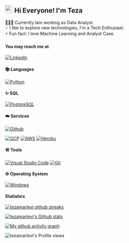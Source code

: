 ##  <img src="https://media.giphy.com/media/hvRJCLFzcasrR4ia7z/giphy.gif" width="25">  Hi Everyone! I'm Teza 

👨🏻‍💻 Currently Iam working as Data Analyst.\
💡 I like to explore new technologies, I'm a Tech Enthusiast.\
⚡ Fun fact: I love Machine Learning and Analyst Case.
<!-- 🌱 Learning everything about Front-End and Back-End technologies.\ -->
<!-- 🔭 Interest: Learning Golang, because I really love Back-End.\ -->


#### You may reach me at
[![LinkedIn](https://img.shields.io/badge/-LinkedIn-0077B5?style=for-the-badge&logo=linkedin)](https://https://www.linkedin.com/in/teza-marlevi-fajar/)
<!-- [![Spotify](https://img.shields.io/badge/-Spotify-1CD05D?style=for-the-badge&logo=spotify&logoColor=white)](https://open.spotify.com/user/mc4unooh8oxhz45ec5d1vvvq3) -->
<!-- [![Twitter](https://img.shields.io/badge/-Twitter-00ACEE?style=for-the-badge&logo=twitter&logoColor=white)](https://twitter.com/akbarhabiby) -->
<!-- [![Youtube](https://img.shields.io/badge/-Youtube-FF0000?style=for-the-badge&logo=youtube&logoColor=white)](https://youtube.com/akbarhabiby) -->

#### 📚 Languages
[![Python](https://img.shields.io/badge/-Pyhton-05122A?style=flat&logo=python)](https://www.python.org/)
<!-- [![JavaScript](https://img.shields.io/badge/-JavaScript-05122A?style=flat&logo=javascript)](https://www.javascript.com) -->
<!-- [![Go](https://img.shields.io/badge/-Go-05122A?style=flat&logo=go)](https://golang.org) -->

#### ✨ SQL
<!-- [![Express.js](https://img.shields.io/badge/-Express.js-05122A?style=flat&logo=express)](https://expressjs.com) -->
<!-- [![NestJS](https://img.shields.io/badge/-Nest.js-05122A?style=flat&logo=nestjs)](https://nestjs.com) -->
[![PostgreSQL](https://img.shields.io/badge/-PostgreSQL-05122A?style=flat&logo=postgresql)](https://www.postgresql.org)
<!-- [![MongoDB](https://img.shields.io/badge/-MongoDB-05122A?style=flat&logo=mongodb)](https://www.mongodb.com) -->
<!-- [![Redis](https://img.shields.io/badge/-Redis-05122A?style=flat&logo=redis)](https://redis.io) -->
<!-- [![socket.io](https://img.shields.io/badge/-socket.io-05122A?style=flat&logo=socket.io)](https://socket.io) -->
<!-- [![Apollo GraphQL](https://img.shields.io/badge/-Apollo%20GraphQL-05122A?style=flat&logo=apollo-graphql&logoColor=DD34A6)](https://www.apollographql.com) -->
<!-- [![Mocha](https://img.shields.io/badge/-Mocha-05122A?style=flat&logo=mocha)](https://mochajs.org) -->
<!-- [![Jest](https://img.shields.io/badge/-Jest-05122A?style=flat&logo=jest&logoColor=C21324)](https://jestjs.io) -->
<!-- [![Sequelize](https://img.shields.io/badge/-Sequelize-05122A?style=flat)](https://sequelize.org) -->
<!-- [![mongoose](https://img.shields.io/badge/-mongoose-05122A?style=flat)](https://mongoosejs.com) -->

<!-- #### 🌐 Front-End
[![React.js](https://img.shields.io/badge/-React.js-05122A?style=flat&logo=react)](https://reactjs.org)
[![React Native](https://img.shields.io/badge/-React%20Native-05122A?style=flat&logo=react)](http://reactnative.dev)
[![React Redux](https://img.shields.io/badge/-Redux-05122A?style=flat&logo=redux&logoColor=764ABC)](https://react-redux.js.org)
[![Vue.js](https://img.shields.io/badge/-Vue.js-05122A?style=flat&logo=vue.js)](https://vuejs.org)
[![React Router](https://img.shields.io/badge/-React%20Router-05122A?style=flat&logo=react-router)](https://reactrouter.com)
[![Bootstrap](https://img.shields.io/badge/-Bootstrap-05122A?style=flat&logo=bootstrap)](https://getbootstrap.com)
[![HTML](https://img.shields.io/badge/-HTML-05122A?style=flat&logo=html5)](https://en.wikipedia.org/wiki/HTML5)
[![CSS](https://img.shields.io/badge/-CSS-05122A?style=flat&logo=css3&logoColor=1572B6)](https://en.wikipedia.org/wiki/CSS) -->

#### ☁️ Services
[![Github](https://img.shields.io/badge/-Github-05122A?style=flat&logo=github)](https://github.com)
<!-- [![Firebase](https://img.shields.io/badge/-Firebase-05122A?style=flat&logo=firebase)](https://firebase.google.com)
[![Cloudflare](https://img.shields.io/badge/-Cloudflare-05122A?style=flat&logo=cloudflare)](https://www.cloudflare.com) -->
[![GCP](https://img.shields.io/badge/-Google%20Cloud%20Platform-05122A?style=flat&logo=google-cloud)](https://cloud.google.com)
[![AWS](https://img.shields.io/badge/-Amazon%20Web%20Services-05122A?style=flat&logo=amazon-aws&logoColor=FF9900)](https://aws.amazon.com)
[![Heroku](https://img.shields.io/badge/-Heroku-05122A?style=flat&logo=heroku)](https://heroku.com)

#### 🛠️ Tools
[![Visual Studio Code](https://img.shields.io/badge/-Visual%20Studio%20Code-05122A?style=flat&logo=visual-studio-code&logoColor=21AAF2)](https://code.visualstudio.com)
[![Git](https://img.shields.io/badge/-Git-05122A?style=flat&logo=git)](https://git-scm.com)
<!-- [![Postman](https://img.shields.io/badge/-Postman-05122A?style=flat&logo=postman)](https://www.postman.com) -->
<!-- [![iTerm2](https://img.shields.io/badge/-iTerm2-05122A?style=flat)](https://iterm2.com) -->

#### ⚙️ Operating System
<!-- [![macOS](https://img.shields.io/badge/-macOS-05122A?style=flat&logo=apple)](https://www.apple.com/id/macos)
[![Ubuntu](https://img.shields.io/badge/-Ubuntu-05122A?style=flat&logo=ubuntu)](https://ubuntu.com) -->
[![Windows](https://img.shields.io/badge/-Windows-05122A?style=flat&logo=windows&logoColor=007ACC)](https://www.microsoft.com/en-us/windows)

<!-- 
#### 🎵 Now Playing
[![spotify-github-profile](https://spotify-github-profile.vercel.app/api/view?uid=mc4unooh8oxhz45ec5d1vvvq3&cover_image=false&theme=default)](https://github.com/kittinan/spotify-github-profile) -->

#### Statistics
[![tezamarlevi github streaks](https://github-readme-streak-stats.herokuapp.com/?user=tezamarlevi&theme=react)](https://github.com/DenverCoder1/github-readme-streak-stats)

[![tezamarlevi's Github stats](https://github-readme-stats.vercel.app/api?username=tezamarlevi&show_icons=true&theme=react)](https://github.com/anuraghazra/github-readme-stats)

<!-- [![tezamarlevi's Wakatime stats](https://github-readme-stats.vercel.app/api/wakatime?username=tezamarlevi&layout=compact&theme=react)](https://github.com/anuraghazra/github-readme-stats) -->

[![My github activity graph](https://activity-graph.herokuapp.com/graph?username=tezamarlevi&theme=tokyo-night)](https://github.com/tezamarlevi/github-readme-activity-graph)

![tezamarlevi's Profile views](https://komarev.com/ghpvc/?username=tezamarlevi&color=blue&style=flat&label=Profile+views)
